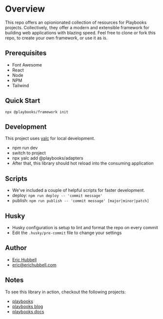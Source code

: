 # Overview
This repo offers an opionionated collection of resources for Playbooks projects.
Collectively, they offer a modern and extensible framework for building web applications with blazing speed.
Feel free to clone or fork this repo, to create your own framework, or use it as is.

## Prerequisites
- Font Awesome
- React
- Node
- NPM
- Tailwind

## Quick Start

```
npx @playbooks/framework init
```

## Development

This project uses [yalc](https://npmjs.com/package/yalc) for local development.

- npm run dev
- switch to project
- npx yalc add @playbooks/adapters
- After that, this library should hot reload into the consuming application

## Scripts

- We've included a couple of helpful scripts for faster development.
- deploy: `npm run deploy -- 'commit message'`
- publish: `npm run publish -- 'commit message' [major|minor|patch]`

## Husky

- Husky configuration is setup to lint and format the repo on every commit
- Edit the `.husky/pre-commit` file to change your settings

## Author

- [Eric Hubbell](http://www.erichubbell.com)
- eric@erichubbell.com

## Notes

To see this library in action, checkout the following projects:

- [playbooks](https://www.playbooks.xyz)
- [playbooks blog](https://blog.playbooks.xyz)
- [playbooks docs](https://docs.playbooks.xyz)